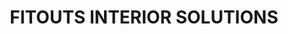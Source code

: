 ---
title: "FITOUTS INTERIOR SOLUTIONS"
url: /kasaragod/fitouts-interior-solutions/
shop: Allgemein
---